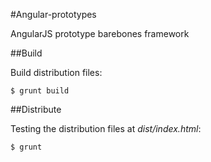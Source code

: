 #Angular-prototypes

AngularJS prototype barebones framework

##Build

Build distribution files:

    $ grunt build

##Distribute

Testing the distribution files at *dist/index.html*:

    $ grunt
